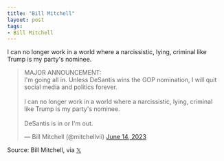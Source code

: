 ```yaml
---
title: "Bill Mitchell"
layout: post
tags:
- Bill Mitchell
---
```


I can no longer work in a world where a narcissistic, lying, criminal like Trump is my party's nominee.

<blockquote class="twitter-tweet"><p lang="en" dir="ltr">MAJOR ANNOUNCEMENT:<br />I&#39;m going all in. Unless DeSantis wins the GOP nomination, I will quit social media and politics forever.<br /><br />I can no longer work in a world where a narcissistic, lying, criminal like Trump is my party&#39;s nominee.<br /><br />DeSantis is in or I&#39;m out.</p>&mdash; Bill Mitchell (@mitchellvii) <a href="https://twitter.com/mitchellvii/status/1668825979865690113?ref_src=twsrc%5Etfw">June 14, 2023</a></blockquote> <script async src="https://platform.twitter.com/widgets.js" charset="utf-8"></script>

Source: Bill Mitchell, via [𝕏](https://x.com)

